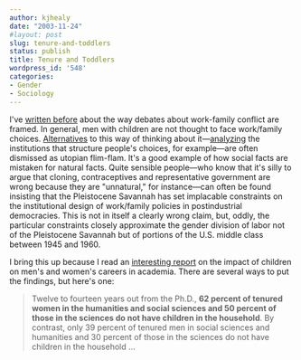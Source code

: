 ```yaml
---
author: kjhealy
date: "2003-11-24"
#layout: post
slug: tenure-and-toddlers
status: publish
title: Tenure and Toddlers
wordpress_id: '548'
categories:
- Gender
- Sociology
---
```


I've [written before](http://www.crookedtimber.org/archives/000432.html) about the way debates about work-family conflict are framed. In general, men with children are not thought to face work/family choices. [Alternatives](http://www.amazon.com/exec/obidos/ASIN/0195147146/kieranhealysw-20/ref=nosim/) to this way of thinking about it—[analyzing](http://www.amazon.com/exec/obidos/ASIN/1565847474/kieranhealysw-20/ref=nosim/) the institutions that structure people's choices, for example—are often dismissed as utopian flim-flam. It's a good example of how social facts are mistaken for natural facts. Quite sensible people—who know that it's silly to argue that cloning, contraceptives and representative government are wrong because they are "unnatural," for instance—can often be found insisting that the Pleistocene Savannah has set implacable constraints on the institutional design of work/family policies in postindustrial democracies. This is not in itself a clearly wrong claim, but, oddly, the particular constraints closely approximate the gender division of labor not of the Pleistocene Savannah but of portions of the U.S. middle class between 1945 and 1960.

I bring this up because I read an [interesting report](http://www.aaup.org/publications/Academe/02nd/02ndmas.htm) on the impact of children on men's and women's careers in academia. There are several ways to put the findings, but here's one:

> Twelve to fourteen years out from the Ph.D., **62 percent of tenured women in the humanities and social sciences and 50 percent of those in the sciences do not have children in the household**. By contrast, only 39 percent of tenured men in social sciences and humanities and 30 percent of those in the sciences do not have children in the household …
